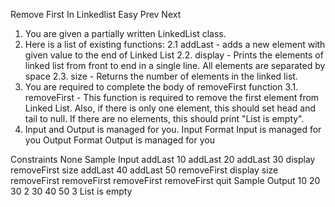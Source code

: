 
Remove First In Linkedlist
Easy  Prev   Next
1. You are given a partially written LinkedList class.
2. Here is a list of existing functions:
   2.1 addLast - adds a new element with given value to the end of Linked List
   2.2. display - Prints the elements of linked list from front to end in a single line. All 
     elements are separated by space
     2.3. size - Returns the number of elements in the linked list.
3. You are required to complete the body of removeFirst function 
     3.1. removeFirst - This function is required to remove the first element from 
          Linked List. Also, if there is only one element, this should set head and tail to 
          null. If there are no elements, this should print "List is empty".
4. Input and Output is managed for you.
Input Format
Input is managed for you
Output Format
Output is managed for you

Constraints
None
Sample Input
addLast 10
addLast 20
addLast 30
display
removeFirst
size
addLast 40
addLast 50
removeFirst
display
size
removeFirst
removeFirst
removeFirst
removeFirst
quit
Sample Output
10 20 30 
2
30 40 50 
3
List is empty

